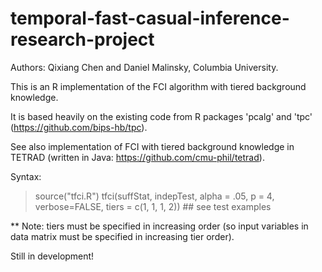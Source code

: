 # temporal-fast-casual-inference-research-project

Authors: Qixiang Chen and Daniel Malinsky, Columbia University.

This is an R implementation of the FCI algorithm with tiered background knowledge.

It is based heavily on the existing code from R packages 'pcalg' and 'tpc' (https://github.com/bips-hb/tpc).

See also implementation of FCI with tiered background knowledge in TETRAD (written in Java: https://github.com/cmu-phil/tetrad).

Syntax: 
> source("tfci.R")
> tfci(suffStat, indepTest, alpha = .05, p = 4, verbose=FALSE, tiers = c(1, 1, 1, 2)) ## see test examples

** Note: tiers must be specified in increasing order (so input variables in data matrix must be specified in increasing tier order).

Still in development!
